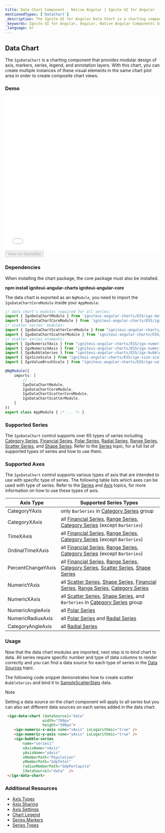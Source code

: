 ```yaml
---
title: Data Chart Component - Native Angular | Ignite UI for Angular
mentionedTypes: ['DataChart']
_description: The Ignite UI for Angular Data Chart is a charting component that provides modular design of axis, markers, series, legend, and annotation layers. With this chart, you can create multiple instances of these visual elements in the same chart plot area in order to create composite chart views.
_keywords: Ignite UI for Angular, Angular, Native Angular Components Suite, Native Angular Controls, Native Angular Components, Native Angular Components Library, Angular Chart, Angular Chart Control, Angular Chart Example, Angular Grid Component, Angular Chart Component, Angular Data Chart
_language: kr
---
```


## Data Chart

The `IgxDataChart` is a charting component that provides modular design of axis, markers, series, legend, and annotation layers. With this chart, you can create multiple instances of these visual elements in the same chart plot area in order to create composite chart views.

### Demo

<div class="sample-container" style="height: 500px">
    <iframe id="data-chart-overview-iframe" src='{environment:demosBaseUrl}/charts/data-chart-overview' width="100%" height="100%" seamless frameBorder="0" onload="onSampleIframeContentLoaded(this);"></iframe>
</div>
<div>
    <button data-localize="stackblitz" disabled class="stackblitz-btn" data-iframe-id="data-chart-overview-iframe" data-demos-base-url="{environment:demosBaseUrl}">View on StackBlitz
    </button>
</div>

<div class="divider--half"></div>

### Dependencies

When installing the chart package, the core package must also be installed.

**npm install igniteui-angular-charts igniteui-angular-core**

The data chart is exported as an `NgModule`, you need to import the
`IgxDataChartCoreModule` inside your `AppModule`:

<!-- -->

<!-- -->

```typescript
// data chart's modules required for all series:
import { IgxDataChartModule } from 'igniteui-angular-charts/ES5/igx-data-chart-module';
import { IgxDataChartCoreModule } from 'igniteui-angular-charts/ES5/igx-data-chart-core--module';
// scatter series' modules:
import { IgxDataChartScatterCoreModule } from "igniteui-angular-charts/ES5/igx-data-chart-scatter-core-module";
import { IgxDataChartScatterModule } from "igniteui-angular-charts/ES5/igx-data-chart-scatter-module";
// scatter series elements:
import { IgxNumericYAxis } from "igniteui-angular-charts/ES5/igx-numeric-y-axis";
import { IgxNumericXAxis } from "igniteui-angular-charts/ES5/igx-numeric-x-axis";
import { IgxBubbleSeries } from "igniteui-angular-charts/ES5/igx-bubble-series";
import { IgxSizeScale } from "igniteui-angular-charts/ES5/igx-size-scale";
import { IgxValueBrushScale } from "igniteui-angular-charts/ES5/igx-value-brush-scale";

@NgModule({
    imports: [
        // ...
        IgxDataChartModule,
        IgxDataChartCoreModule,
        IgxDataChartScatterCoreModule,
        IgxDataChartScatterModule,
    ]
})
export class AppModule { /* ... */ }
```

<div class="divider--half"></div>

### Supported Series

The `IgxDataChart` control supports over 65 types of series including [Category Series](datachart_series_types_category.md), [Financial Series](datachart_series_types_financial.md), [Polar Series](datachart_series_types_polar.md), [Radial Series](datachart_series_types_radial.md), [Range Series](datachart_series_types_range.md), [Scatter Series](datachart_series_types_scatter_bubble.md), and [Shape Series](datachart_series_types_shape.md). Refer to the [Series](datachart_series_types.md) topic, for a full list of supported types of series and how to use them.

### Supported Axes

The `IgxDataChart` control supports various types of axis that are intended to use with specific type of series. The following table lists which axes can be used with type of series.   Refer to the [Series](datachart_series_types.md) and [Axis](datachart_axis_types.md) topics, for more information on how to use these types of axis.

| Axis Type          | Supported Series Types                                                                                                                                                                                                                                                           |
| ------------------ | -------------------------------------------------------------------------------------------------------------------------------------------------------------------------------------------------------------------------------------------------------------------------------- |
| CategoryYAxis      | only `BarSeries` in [Category Series](datachart_series_types_category.md) group                                                                                                                                                                                                  |
| CategoryXAxis      | all [Financial Series](datachart_series_types_financial.md), [Range Series](datachart_series_types_range.md),  [Category Series](datachart_series_types_category.md) (except `BarSeries`)                                                                                        |
| TimeXAxis          | all [Financial Series](datachart_series_types_financial.md), [Range Series](datachart_series_types_range.md),  [Category Series](datachart_series_types_category.md) (except `BarSeries`)                                                                                        |
| OrdinalTimeXAxis   | all [Financial Series](datachart_series_types_financial.md), [Range Series](datachart_series_types_range.md),  [Category Series](datachart_series_types_category.md) (except `BarSeries`)                                                                                        |
| PercentChangeYAxis | all [Financial Series](datachart_series_types_financial.md), [Range Series](datachart_series_types_range.md), [Category Series](datachart_series_types_category.md), [Scatter Series](datachart_series_types_scatter_bubble.md), [Shape Series](datachart_series_types_shape.md) |
| NumericYAxis       | all [Scatter Series](datachart_series_types_scatter_bubble.md), [Shape Series](datachart_series_types_shape.md), [Financial Series](datachart_series_types_financial.md), [Range Series](datachart_series_types_range.md), [Category Series](datachart_series_types_category.md) |
| NumericXAxis       | all [Scatter Series](datachart_series_types_scatter_bubble.md), [Shape Series](datachart_series_types_shape.md), and `BarSeries` in [Category Series](datachart_series_types_category.md) group                                                                                  |
| NumericAngleAxis   | all [Polar Series](datachart_series_types_polar.md)                                                                                                                                                                                                                              |
| NumericRadiusAxis  | all [Polar Series](datachart_series_types_polar.md) and [Radial Series](datachart_series_types_radial.md)                                                                                                                                                                        |
| CategoryAngleAxis  | all  [Radial Series](datachart_series_types_radial.md)                                                                                                                                                                                                                           |

### Usage

Now that the data chart modules are imported, next step is to bind chart to data. All series require specific number and type of data columns to render correctly and you can find a data source for each type of series in the [Data Sources](datachart_data_sources.md) topic.

The following code snippet demonstrates how to create scatter `BubbleSeries` and bind it to [SampleScatterStats](datachart_data_sources_stats.md) data.

> [!NOTE]
>
> Setting a data source on the chart component will apply to all series but you can also set different data sources on each series added in the data chart.

```html
 <igx-data-chart [dataSource]="data"
                 width="700px"
                 height="500px">
    <igx-numeric-x-axis name="xAxis" isLogarithmic="true" />
    <igx-numeric-y-axis name="yAxis" isLogarithmic="true" />
    <igx-bubble-series
        name="series1"
        xAxisName="xAxis"
        yAxisName="yAxis"
        xMemberPath="Population"
        yMemberPath="GdpTotal"
        radiusMemberPath="GdpPerCapita"
        [dataSource]="data"  />
 </igx-data-chart>
```

<div class="divider--half"></div>

### Additional Resources

-   [Axis Types](datachart_axis_types.md)
-   [Axis Sharing](datachart_axis_sharing.md)
-   [Axis Settings](datachart_axis_settings.md)
-   [Chart Legend](datachart_chart_legends.md)
-   [Series Markers](datachart_series_markers.md)
-   [Series Types](datachart_series_types.md)
